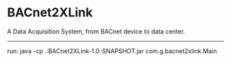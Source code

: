 # BACnet2XLink

A Data Acquisition System, from BACnet device to data center.

---

run: 
java -cp .:BACnet2XLink-1.0-SNAPSHOT.jar com.g.bacnet2xlink.Main
